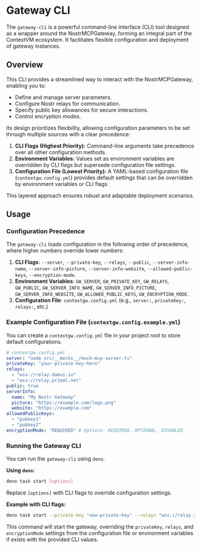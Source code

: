 # Gateway CLI

The `gateway-cli` is a powerful command-line interface (CLI) tool designed as a wrapper around the NostrMCPGateway, forming an integral part of the ContextVM ecosystem. It facilitates flexible configuration and deployment of gateway instances.

## Overview

This CLI provides a streamlined way to interact with the NostrMCPGateway, enabling you to:
- Define and manage server parameters.
- Configure Nostr relays for communication.
- Specify public key allowances for secure interactions.
- Control encryption modes.

Its design prioritizes flexibility, allowing configuration parameters to be set through multiple sources with a clear precedence:

1.  **CLI Flags (Highest Priority):** Command-line arguments take precedence over all other configuration methods.
2.  **Environment Variables:** Values set as environment variables are overridden by CLI flags but supersede configuration file settings.
3.  **Configuration File (Lowest Priority):** A YAML-based configuration file (`contextgw.config.yml`) provides default settings that can be overridden by environment variables or CLI flags.

This layered approach ensures robust and adaptable deployment scenarios.

## Usage

### Configuration Precedence

The `gateway-cli` loads configuration in the following order of precedence, where higher numbers override lower numbers:

1.  **CLI Flags**: `--server`, `--private-key`, `--relays`, `--public`, `--server-info-name`, `--server-info-picture`, `--server-info-website`, `--allowed-public-keys`, `--encryption-mode`.
2.  **Environment Variables**: `GW_SERVER`, `GW_PRIVATE_KEY`, `GW_RELAYS`, `GW_PUBLIC`, `GW_SERVER_INFO_NAME`, `GW_SERVER_INFO_PICTURE`, `GW_SERVER_INFO_WEBSITE`, `GW_ALLOWED_PUBLIC_KEYS`, `GW_ENCRYPTION_MODE`.
3.  **Configuration File**: `contextgw.config.yml` (e.g., `server:`, `privateKey:`, `relays:`, etc.)

### Example Configuration File (`contextgw.config.example.yml`)

You can create a `contextgw.config.yml` file in your project root to store default configurations.

```yaml
# contextgw.config.yml
server: "node src/__mocks__/mock-mcp-server.ts"
privateKey: "your-private-key-here"
relays:
  - "wss://relay.damus.io"
  - "wss://relay.primal.net"
public: true
serverInfo:
  name: "My Nostr Gateway"
  picture: "https://example.com/logo.png"
  website: "https://example.com"
allowedPublicKeys:
  - "pubkey1"
  - "pubkey2"
encryptionMode: "REQUIRED" # Options: REQUIRED, OPTIONAL, DISABLED
```

### Running the Gateway CLI

You can run the `gateway-cli` using `deno`.

**Using `deno`:**

```bash
deno task start [options]
```

Replace `[options]` with CLI flags to override configuration settings.

**Example with CLI flags:**

```bash
deno task start --private-key "new-private-key" --relays "wss://relay.snort.social" --encryption-mode "OPTIONAL"
```

This command will start the gateway, overriding the `privateKey`, `relays`, and `encryptionMode` settings from the configuration file or environment variables if exists with the provided CLI values.